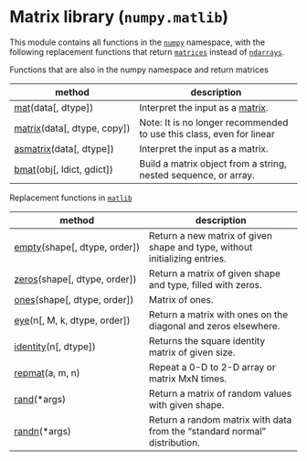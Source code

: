 # Matrix library (``numpy.matlib``)

This module contains all functions in the [``numpy``](index.html#module-numpy) namespace, with
the following replacement functions that return [``matrices``](https://numpy.org/devdocs/reference/generated/numpy.matrix.html#numpy.matrix) instead of [``ndarrays``](https://numpy.org/devdocs/reference/generated/numpy.ndarray.html#numpy.ndarray).

Functions that are also in the numpy namespace and return matrices

method | description
---|---
[mat](https://numpy.org/devdocs/reference/generated/numpy.mat.html#numpy.mat)(data[, dtype]) | Interpret the input as a [matrix](https://numpy.org/devdocs/reference/generated/numpy.matrix.html#numpy.matrix).
[matrix](https://numpy.org/devdocs/reference/generated/numpy.matrix.html#numpy.matrix)(data[, dtype, copy]) | Note: It is no longer recommended to use this class, even for linear
[asmatrix](https://numpy.org/devdocs/reference/generated/numpy.asmatrix.html#numpy.asmatrix)(data[, dtype]) | Interpret the input as a matrix.
[bmat](https://numpy.org/devdocs/reference/generated/numpy.bmat.html#numpy.bmat)(obj[, ldict, gdict]) | Build a matrix object from a string, nested sequence, or array.

Replacement functions in [``matlib``](#module-numpy.matlib)

method | description
---|---
[empty](https://numpy.org/devdocs/reference/generated/numpy.matlib.empty.html#numpy.matlib.empty)(shape[, dtype, order]) | Return a new matrix of given shape and type, without initializing entries.
[zeros](https://numpy.org/devdocs/reference/generated/numpy.matlib.zeros.html#numpy.matlib.zeros)(shape[, dtype, order]) | Return a matrix of given shape and type, filled with zeros.
[ones](https://numpy.org/devdocs/reference/generated/numpy.matlib.ones.html#numpy.matlib.ones)(shape[, dtype, order]) | Matrix of ones.
[eye](https://numpy.org/devdocs/reference/generated/numpy.matlib.eye.html#numpy.matlib.eye)(n[, M, k, dtype, order]) | Return a matrix with ones on the diagonal and zeros elsewhere.
[identity](https://numpy.org/devdocs/reference/generated/numpy.matlib.identity.html#numpy.matlib.identity)(n[, dtype]) | Returns the square identity matrix of given size.
[repmat](https://numpy.org/devdocs/reference/generated/numpy.matlib.repmat.html#numpy.matlib.repmat)(a, m, n) | Repeat a 0-D to 2-D array or matrix MxN times.
[rand](https://numpy.org/devdocs/reference/generated/numpy.matlib.rand.html#numpy.matlib.rand)(\*args) | Return a matrix of random values with given shape.
[randn](https://numpy.org/devdocs/reference/generated/numpy.matlib.randn.html#numpy.matlib.randn)(\*args) | Return a random matrix with data from the “standard normal” distribution.
